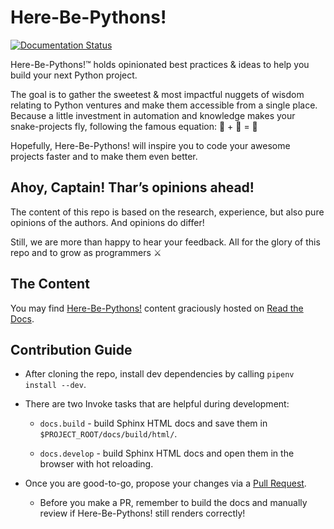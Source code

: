 # Here-Be-Pythons!

[![Documentation Status](https://readthedocs.org/projects/here-be-pythons/badge/?version=latest)](https://here-be-pythons.readthedocs.io/?badge=latest)

Here-Be-Pythons!™ holds opinionated best practices & ideas to help you build your next Python project.

The goal is to gather the sweetest & most impactful nuggets of wisdom relating to Python ventures and make them accessible from a single place. Because a little investment in automation and knowledge makes your snake-projects fly, following the famous equation: :snake: + :green_heart: = :rocket:

Hopefully, Here-Be-Pythons! will inspire you to code your awesome projects faster and to make them even better.


## Ahoy, Captain! Thar’s opinions ahead!

The content of this repo is based on the research, experience, but also pure opinions of the authors. And opinions do differ!

Still, we are more than happy to hear your feedback. All for the glory of this repo and to grow as programmers :crossed_swords: 


## The Content

You may find [Here-Be-Pythons!](https://here-be-pythons.readthedocs.io) content graciously hosted on [Read the Docs](https://readthedocs.org/).

## Contribution Guide

+ After cloning the repo, install dev dependencies by calling `pipenv install --dev`.

+ There are two Invoke tasks that are helpful during development:

    + `docs.build` - build Sphinx HTML docs and save them in `$PROJECT_ROOT/docs/build/html/`.
    
    + `docs.develop` - build Sphinx HTML docs and open them in the browser with hot reloading.
    
+ Once you are good-to-go, propose your changes via a [Pull Request](https://github.com/RTBHOUSE/here-be-pythons/compare).

    + Before you make a PR, remember to build the docs and manually review if Here-Be-Pythons! still renders correctly!
